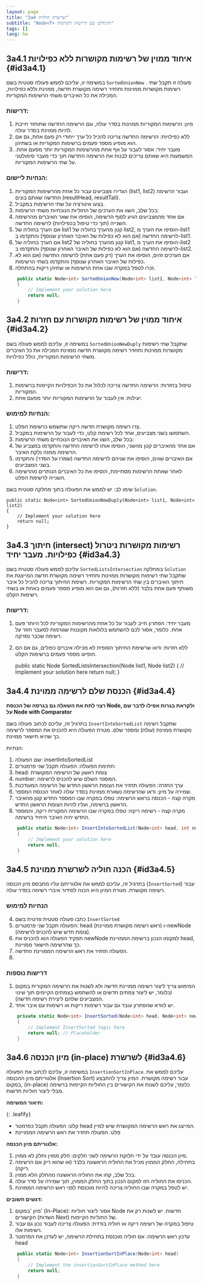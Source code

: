 ```yaml
---
layout: page
title: "3a4 שרשרת חוליות"
subtitle: "Node<T> תרגילים עם דרישות רקורסיה"
tags: []
lang: he
---
```




## 3a4.1 איחוד ממוין של רשימות מקושרות ללא כפילויות {#id3a4.1}
<!-- [link](https://stacks.co.il/console/classroom/cE8hnVaSTt/assignment/cE8hnVaSTt-csharp-dlWrNAqVX9dj/csharp-mTGoXrYRti2COsa) -->

במשימה זו, עליכם לממש פעולה סטטית בשם `SortedUnionNew` . פעולה זו תקבל שתי רשימות מקושרות ממוינות ותחזיר רשימה מקושרת חדשה, ממוינת וללא כפילויות, המכילה את כל האיברים משתי הרשימות המקוריות.

### דרישות:

1. מיון: הרשימות המקוריות ממוינות בסדר עולה, וגם הרשימה החדשה שתוחזר חייבת להיות ממוינת בסדר עולה.
2. ללא כפילויות: הרשימה החדשה צריכה להכיל כל ערך ייחודי רק פעם אחת, גם אם הוא מופיע מספר פעמים ברשימות המקוריות או בשתיהן.
3. מעבר יחיד: אסור לעבור על אף אחת מהרשימות המקוריות יותר מפעם אחת. המשמעות היא שאתם צריכים לבנות את הרשימה החדשה תוך כדי מעבר סימולטני על שתי הרשימות המקוריות.

### הנחיות ליישום:

1. הגדירו מצביעים עבור כל אחת מהרשימות המקוריות (list1, list2) ועבור הרשימה החדשה שאתם בונים (resultHead, resultTail).
2. בצעו איטרציה על שתי הרשימות במקביל.
3. בכל שלב, השוו את הערכים של החוליות הנוכחיות משתי הרשימות:
4. אם אחד מהמצביעים הגיע לסוף הרשימה, הוסיפו את שאר האיברים מהרשימה השנייה (תוך כדי טיפול בכפילויות) לרשימה החדשה.
5. אם הערך בחוליה של list1 קטן מהערך בחוליה של list2, הוסיפו את הערך מ-list1 לרשימה החדשה (אם הוא לא כפילות של האיבר האחרון שנוסף) והתקדמו ב-list1.
6. אם הערך בחוליה של list2 קטן מהערך בחוליה של list1, הוסיפו את הערך מ-list2 לרשימה החדשה (אם הוא לא כפילות של האיבר האחרון שנוסף) והתקדמו ב-list2.
7. אם הערכים זהים, הוסיפו את הערך (רק פעם אחת) לרשימה החדשה (אם הוא לא כפילות של האיבר האחרון שנוסף) והתקדמו בשתי הרשימות.
8. זכרו לטפל במקרה שבו אחת הרשימות או שתיהן ריקות בהתחלה.

```csharp
    public static Node<int> SortedUnionNew(Node<int> list1, Node<int> list2)
    {
        // Implement your solution here
        return null;
    }
```


## 3a4.2 איחוד ממוין של רשימות מקושרות עם חזרות {#id3a4.2}
<!-- [link](https://stacks.co.il/console/classroom/cE8hnVaSTt/assignment/cE8hnVaSTt-csharp-dlWrNAqVX9dj/csharp-hlM9yH2XyXDd9Y1) -->

במשימה זו, עליכם לממש פעולה בשם `SortedUnionNewDuply` שתקבל שתי רשימות מקושרות ממוינות ותחזיר רשימה מקושרת חדשה ממוינת המכילה את כל האיברים משתי הרשימות המקוריות, כולל כפילויות.

### דרישות:

1. טיפול בחזרות: הרשימה החדשה צריכה לכלול את כל הכפילויות הקיימות ברשימות המקוריות.
2. יעילות: אין לעבור על הרשימות המקוריות יותר מפעם אחת.

### הנחיות למימוש:

1. צרו רשימה מקושרת חדשה ריקה שתשמש כרשימת הפלט.
2. השתמשו בשני מצביעים, אחד לכל רשימת קלט, כדי לעבור על הרשימות במקביל.
3. בכל שלב, השוו את האיברים הנוכחיים משתי הרשימות:
4. אם אחד מהאיברים קטן מהשני, הוסיפו אותו לרשימה החדשה והתקדמו במצביע של הרשימה ממנה נלקח האיבר.
5. אם האיברים שווים, הוסיפו את שניהם לרשימה החדשה (שמרו על הסדר) והתקדמו בשני המצביעים.
6. לאחר שאחת הרשימות מסתיימת, הוסיפו את כל האיברים הנותרים מהרשימה השנייה לרשימת הפלט.

שימו לב: יש לממש את הפעולה בתוך מחלקה סטטית בשם `Solution`.

    public static Node<int> SortedUnionNewDuply(Node<int> list1, Node<int> list2)
    {
        // Implement your solution here
        return null;
    }




## 3a4.3 חיתוך (intersect) רשימות מקושרות ניטרול כפילויות. מעבר יחיד {#id3a4.3}
<!-- [link](https://stacks.co.il/console/classroom/cE8hnVaSTt/assignment/cE8hnVaSTt-csharp-dlWrNAqVX9dj/csharp-lmrAa8PqiQ8PA6H) -->

עליכם לממש פעולה סטטית בשם `SortedListsIntersection` במחלקה `Solution` שתקבל שתי רשימות מקושרות ממוינות ותחזיר רשימה מקושרת חדשה המייצגת את חיתוך האיברים בין שתי הרשימות המקוריות. רשימת החיתוך צריכה להכיל כל איבר משותף פעם אחת בלבד (ללא חזרות), גם אם הוא מופיע מספר פעמים באחת או בשתי רשימות הקלט.

### דרישות:

1. מעבר יחיד: הפתרון חייב לעבור על כל אחת מהרשימות המקוריות לכל היותר פעם אחת. כלומר, אסור לכם להשתמש בלולאות מקוננות שגורמות למעבר חוזר על רשימה שכבר נסרקה.
2. ללא חזרות: ודאו שרשימת החיתוך הסופית לא מכילה איברים כפולים, גם אם הם הופיעו מספר פעמים ברשימות הקלט.

    public static Node<int> SortedListsIntersection(Node<int> list1, Node<int> list2)
    {
        // Implement your solution here
        return null;
    }



## 3a4.4 הכנסת שלם לרשימה ממוינת {#id3a4.4}

<!-- [link](https://stacks.co.il/console/classroom/cE8hnVaSTt/assignment/cE8hnVaSTt-csharp-dlWrNAqVX9dj/csharp-SSsiyyCHsLe6Zce) -->

**רצוי לתת את השאלה גם בגרסה של הכנסת Node, ולקראת בגרות אפילו לדבר שם על Node<T> with Comparator**

בתרגיל זה, עליכם לכתוב פעולה בשם `InsertIntoSortedList` שתקבל רשימה מקושרת ממוינת (עולה) ומספר שלם. מטרת הפעולה היא להכניס את המספר לרשימה כך שהיא תישאר ממוינת.

הנחיות:

1. שם הפעולה: insertIntoSortedList
2. חתימת הפעולה: הפעולה תקבל שני פרמטרים:
3. head: צומת ראשון של הרשימה המקושרת
4. number: המספר השלם שיש להכניס לרשימה.
5. ערך החזרה: הפעולה תחזיר את הצומת הראשון החדש של הרשימה המעודכנת
6. שמירה על מיון: ודאו שהרשימה נשארת ממוינת בסדר עולה לאחר הכנסת המספר.
7. מקרה קצה - הכנסה בראש הרשימה: טפלו במקרה שבו המספר החדש קטן מהאיבר הראשון ברשימה, ועליו להיות הצומת הראשון החדש.
8. מקרה קצה - רשימה ריקה: טפלו במקרה שבו הרשימה המקורית ריקה, והמספר החדש יהיה האיבר היחיד ברשימה.

```csharp
    public static Node<int> InsertIntoSortedList(Node<int> head, int number)
    {
        // Implement your solution here
        return null;
    }
```


## 3a4.5 הכנה חוליה לשרשרת ממוינת {#id3a4.5}

<!-- [link](https://stacks.co.il/console/classroom/cE8hnVaSTt/assignment/cE8hnVaSTt-csharp-dlWrNAqVX9dj/csharp-v9pbgok59FrnKTA) -->

בתרגיל זה, עליכם לממש את אלגוריתם עליו מתבסס מיון הכנסה (`InsertSorted`) עבור רשימה מקושרת. מטרת המיון היא הכנה לסידור איברי רשימה בסדר עולה.

### הנחיות למימוש

4. כתבו פעולה סטטית פרטית בשם `InsertSorted` 
5. הפעולה תקבל שני פרמטרים: head (ראש רשימה מקושרת ממויינת) ו-newNode (צומת חדש שיש להכניס לרשימה).
6. תפקיד הפעולה הוא להכניס את newNode למקומו הנכון ברשימה הממויינת head, כך שהרשימה תישאר ממויינת.
7. הפעולה תחזיר את ראש הרשימה הממויינת החדשה.
8. 

### דרישות נוספות

1. המימוש צריך ליצור רשימה ממויינת חדשה ולא לשנות את הרשימה המקורית במקום (כלומר, יש ליצור צמתים חדשים או להשתמש בצמתים הקיימים תוך שינוי המצביעים שלהם ליצירת רשימה חדשה).
2. יש לוודא שהפתרון עובד גם עבור רשימות ריקות או רשימות עם איבר אחד.


```csharp
    private static Node<int> InsertSorted(Node<int> head, Node<int> newNode)
    {
        // Implement InsertSorted logic here
        return null; // Placeholder
    }
```



## 3a4.6 מיון הכנסה (in-place) לשרשרת {#id3a4.6}
<!-- [link](https://stacks.co.il/console/classroom/cE8hnVaSTt/assignment/cE8hnVaSTt-csharp-dlWrNAqVX9dj/csharp-n2EjDyE6ZlPDvEu) -->

במשימה זו, עליכם לכתוב את הפעולה `InsertionSortInPlace`. עליכם לממש את אלגוריתם מיון ההכנסה (Insertion Sort) עבור רשימה מקושרת. המיון צריך להתבצע במקום, (in-place) כלומר, עליכם לשנות את הקישורים בין החוליות הקיימות ברשימה מבלי ליצור חוליות חדשות.


**תיאור המשימה:**

{: .leafify}
- קלט: הפעולה תקבל כפרמטר head המייצג את ראש הרשימה המקושרת שיש למיין.
- פלט: הפעולה תחזיר את ראש הרשימה הממויינת

**אלגוריתם מיון הכנסה:**

1. מיון הכנסה עובד על ידי חלוקת הרשימה לשני חלקים: חלק ממוין וחלק לא ממוין.
2. בתחילה, החלק הממוין מכיל את החוליה הראשונה בלבד (או שהוא ריק אם הרשימה ריקה).
3. בכל שלב, קחו את החוליה הראשונה מהחלק הלא ממוין.
4. הכניסו את החוליה הזו למקום הנכון בתוך החלק הממוין, תוך שמירה על סדר עולה.
5. יש לטפל במקרה שבו החוליה צריכה להיות מוכנסת לפני ראש הרשימה הממוינת.


**דגשים חשובים:**

1. מיון 'במקום' (In-Place): אסור ליצור חוליות Node חדשות. יש לשנות רק את הקישורים (השדות Next) של החוליות הקיימות.
2. טיפול במקרה של רשימה ריקה או חוליה בודדת: הפעולה צריכה לעבוד נכון גם עבור רשימות אלו.
3. עדכון ראש הרשימה: אם חוליה מוכנסת בתחילת הרשימה, יש לעדכן את הפרמטר head

```csharp
    public static Node<int> InsertionSortInPlace(Node<int> head)
    {
        // Implement the insertionSortInPlace method here
        return null;
    }
```



